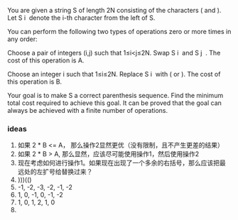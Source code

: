 You are given a string 
S of length 
2N consisting of the characters ( and ). Let 
S 
i
​
  denote the 
i-th character from the left of 
S.

You can perform the following two types of operations zero or more times in any order:

Choose a pair of integers 
(i,j) such that 
1≤i<j≤2N. Swap 
S 
i
​
  and 
S 
j
​
 . The cost of this operation is 
A.

Choose an integer 
i such that 
1≤i≤2N. Replace 
S 
i
​
  with ( or ). The cost of this operation is 
B.

Your goal is to make 
S a correct parenthesis sequence. Find the minimum total cost required to achieve this goal. It can be proved that the goal can always be achieved with a finite number of operations.

### ideas
1. 如果 2 * B <= A， 那么操作2显然更优（没有限制，且不产生更差的结果）
2. 如果 2 * B > A, 那么显然，应该尽可能使用操作1，然后使用操作2
3. 现在考虑如何进行操作1。如果现在出现了一个多余的右括号，那么应该把最远处的左扩号给替换过来？
4. )))(()
5. -1, -2, -3, -2, -1, -2
6. 1, 0, -1, 0, -1, -2
7. 1, 0, 1, 2, 1, 0
8. 